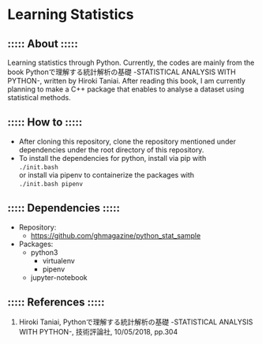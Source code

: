 # Learning Statistics

## ::::: About :::::
Learning statistics through Python. Currently, the codes are mainly from the book Pythonで理解する統計解析の基礎 -STATISTICAL ANALYSIS WITH PYTHON-, written by Hiroki Taniai.
After reading this book, I am currently planning to make a C++ package that enables to analyse a dataset using statistical methods.

## ::::: How to :::::
- After cloning this repository, clone the repository mentioned under dependencies under the root directory of this repository.
- To install the dependencies for python, install via pip with<br/>```./init.bash```<br/>or install via pipenv to containerize the packages with<br/>```./init.bash pipenv```

## ::::: Dependencies :::::
- Repository:
    - https://github.com/ghmagazine/python_stat_sample
- Packages:
    - python3
        - virtualenv
        - pipenv
    - jupyter-notebook

## ::::: References :::::
1. Hiroki Taniai, Pythonで理解する統計解析の基礎 -STATISTICAL ANALYSIS WITH PYTHON-, 技術評論社, 10/05/2018, pp.304
